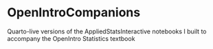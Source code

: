 # OpenIntroCompanions
Quarto-live versions of the AppliedStatsInteractive notebooks I built to accompany the OpenIntro Statistics textbook
